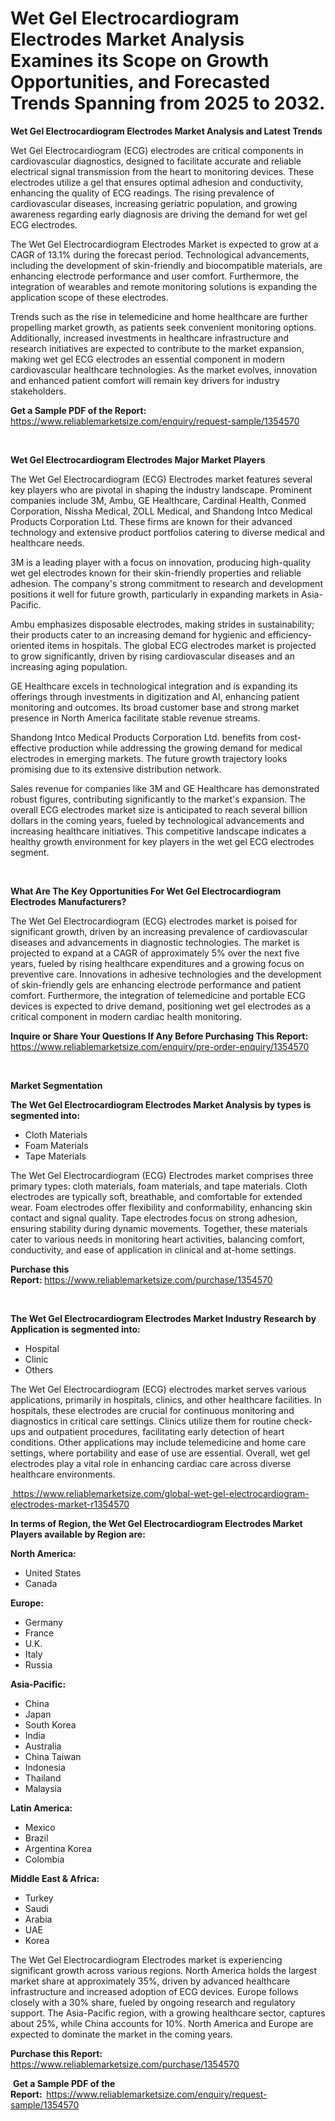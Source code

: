 <p><h1>Wet Gel Electrocardiogram Electrodes Market Analysis Examines its Scope on Growth Opportunities, and Forecasted Trends Spanning from 2025 to 2032.</h1></p><p><strong>Wet Gel Electrocardiogram Electrodes Market Analysis and Latest Trends</strong></p>
<p><p>Wet Gel Electrocardiogram (ECG) electrodes are critical components in cardiovascular diagnostics, designed to facilitate accurate and reliable electrical signal transmission from the heart to monitoring devices. These electrodes utilize a gel that ensures optimal adhesion and conductivity, enhancing the quality of ECG readings. The rising prevalence of cardiovascular diseases, increasing geriatric population, and growing awareness regarding early diagnosis are driving the demand for wet gel ECG electrodes. </p><p>The Wet Gel Electrocardiogram Electrodes Market is expected to grow at a CAGR of 13.1% during the forecast period. Technological advancements, including the development of skin-friendly and biocompatible materials, are enhancing electrode performance and user comfort. Furthermore, the integration of wearables and remote monitoring solutions is expanding the application scope of these electrodes. </p><p>Trends such as the rise in telemedicine and home healthcare are further propelling market growth, as patients seek convenient monitoring options. Additionally, increased investments in healthcare infrastructure and research initiatives are expected to contribute to the market expansion, making wet gel ECG electrodes an essential component in modern cardiovascular healthcare technologies. As the market evolves, innovation and enhanced patient comfort will remain key drivers for industry stakeholders.</p></p>
<p><strong>Get a Sample PDF of the Report:&nbsp;</strong> <a href="https://www.reliablemarketsize.com/enquiry/request-sample/1354570?utm_campaign=2444&utm_medium=2&utm_source=Github&utm_content=ia&utm_term=14042025&utm_id=wet-gel-electrocardiogram-electrodes">https://www.reliablemarketsize.com/enquiry/request-sample/1354570</a></p>
<p>&nbsp;</p>
<p><strong>Wet Gel Electrocardiogram Electrodes Major Market Players</strong></p>
<p><p>The Wet Gel Electrocardiogram (ECG) Electrodes market features several key players who are pivotal in shaping the industry landscape. Prominent companies include 3M, Ambu, GE Healthcare, Cardinal Health, Conmed Corporation, Nissha Medical, ZOLL Medical, and Shandong Intco Medical Products Corporation Ltd. These firms are known for their advanced technology and extensive product portfolios catering to diverse medical and healthcare needs.</p><p>3M is a leading player with a focus on innovation, producing high-quality wet gel electrodes known for their skin-friendly properties and reliable adhesion. The company's strong commitment to research and development positions it well for future growth, particularly in expanding markets in Asia-Pacific.</p><p>Ambu emphasizes disposable electrodes, making strides in sustainability; their products cater to an increasing demand for hygienic and efficiency-oriented items in hospitals. The global ECG electrodes market is projected to grow significantly, driven by rising cardiovascular diseases and an increasing aging population.</p><p>GE Healthcare excels in technological integration and is expanding its offerings through investments in digitization and AI, enhancing patient monitoring and outcomes. Its broad customer base and strong market presence in North America facilitate stable revenue streams.</p><p>Shandong Intco Medical Products Corporation Ltd. benefits from cost-effective production while addressing the growing demand for medical electrodes in emerging markets. The future growth trajectory looks promising due to its extensive distribution network.</p><p>Sales revenue for companies like 3M and GE Healthcare has demonstrated robust figures, contributing significantly to the market's expansion. The overall ECG electrodes market size is anticipated to reach several billion dollars in the coming years, fueled by technological advancements and increasing healthcare initiatives. This competitive landscape indicates a healthy growth environment for key players in the wet gel ECG electrodes segment.</p></p>
<p>&nbsp;</p>
<p><strong>What Are The Key Opportunities For Wet Gel Electrocardiogram Electrodes Manufacturers?</strong></p>
<p><p>The Wet Gel Electrocardiogram (ECG) electrodes market is poised for significant growth, driven by an increasing prevalence of cardiovascular diseases and advancements in diagnostic technologies. The market is projected to expand at a CAGR of approximately 5% over the next five years, fueled by rising healthcare expenditures and a growing focus on preventive care. Innovations in adhesive technologies and the development of skin-friendly gels are enhancing electrode performance and patient comfort. Furthermore, the integration of telemedicine and portable ECG devices is expected to drive demand, positioning wet gel electrodes as a critical component in modern cardiac health monitoring.</p></p>
<p><strong>Inquire or Share Your Questions If Any Before Purchasing This Report:</strong> <a href="https://www.reliablemarketsize.com/enquiry/pre-order-enquiry/1354570?utm_campaign=2444&utm_medium=2&utm_source=Github&utm_content=ia&utm_term=14042025&utm_id=wet-gel-electrocardiogram-electrodes">https://www.reliablemarketsize.com/enquiry/pre-order-enquiry/1354570</a></p>
<p>&nbsp;</p>
<p><strong>Market Segmentation</strong></p>
<p><strong>The Wet Gel Electrocardiogram Electrodes Market Analysis by types is segmented into:</strong></p>
<p><ul><li>Cloth Materials</li><li>Foam Materials</li><li>Tape Materials</li></ul></p>
<p><p>The Wet Gel Electrocardiogram (ECG) Electrodes market comprises three primary types: cloth materials, foam materials, and tape materials. Cloth electrodes are typically soft, breathable, and comfortable for extended wear. Foam electrodes offer flexibility and conformability, enhancing skin contact and signal quality. Tape electrodes focus on strong adhesion, ensuring stability during dynamic movements. Together, these materials cater to various needs in monitoring heart activities, balancing comfort, conductivity, and ease of application in clinical and at-home settings.</p></p>
<p><strong>Purchase this Report:&nbsp;</strong><a href="https://www.reliablemarketsize.com/purchase/1354570?utm_campaign=2444&utm_medium=2&utm_source=Github&utm_content=ia&utm_term=14042025&utm_id=wet-gel-electrocardiogram-electrodes">https://www.reliablemarketsize.com/purchase/1354570</a></p>
<p>&nbsp;</p>
<p><strong>The Wet Gel Electrocardiogram Electrodes Market Industry Research by Application is segmented into:</strong></p>
<p><ul><li>Hospital</li><li>Clinic</li><li>Others</li></ul></p>
<p><p>The Wet Gel Electrocardiogram (ECG) electrodes market serves various applications, primarily in hospitals, clinics, and other healthcare facilities. In hospitals, these electrodes are crucial for continuous monitoring and diagnostics in critical care settings. Clinics utilize them for routine check-ups and outpatient procedures, facilitating early detection of heart conditions. Other applications may include telemedicine and home care settings, where portability and ease of use are essential. Overall, wet gel electrodes play a vital role in enhancing cardiac care across diverse healthcare environments.</p></p>
<p><a href="https://www.reliablemarketsize.com/global-wet-gel-electrocardiogram-electrodes-market-r1354570?utm_campaign=2444&utm_medium=2&utm_source=Github&utm_content=ia&utm_term=14042025&utm_id=wet-gel-electrocardiogram-electrodes">&nbsp;https://www.reliablemarketsize.com/global-wet-gel-electrocardiogram-electrodes-market-r1354570</a></p>
<p><strong>In terms of Region, the Wet Gel Electrocardiogram Electrodes Market Players available by Region are:</strong></p>
<p>
    <p> <strong> North America: </strong>
        <ul>
            <li>United States</li>
            <li>Canada</li>
        </ul>
        </p> 
    <p> <strong> Europe: </strong>
        <ul>
            <li>Germany</li>
            <li>France</li>
            <li>U.K.</li>
            <li>Italy</li>
            <li>Russia</li>
        </ul>
        </p> 
    <p> <strong> Asia-Pacific: </strong>
        <ul>
            <li>China</li>
            <li>Japan</li>
            <li>South Korea</li>
            <li>India</li>
            <li>Australia</li>
            <li>China Taiwan</li>
            <li>Indonesia</li>
            <li>Thailand</li>
            <li>Malaysia</li>
        </ul>
        </p> 
    <p> <strong> Latin America: </strong>
        <ul>
            <li>Mexico</li>
            <li>Brazil</li>
            <li>Argentina Korea</li>
            <li>Colombia</li>
        </ul>
        </p> 
    <p> <strong> Middle East & Africa: </strong>
        <ul>
            <li>Turkey</li>
            <li>Saudi</li>
            <li>Arabia</li>
            <li>UAE</li>
            <li>Korea</li>
        </ul>
    </p>
    </p>
<p><p>The Wet Gel Electrocardiogram Electrodes market is experiencing significant growth across various regions. North America holds the largest market share at approximately 35%, driven by advanced healthcare infrastructure and increased adoption of ECG devices. Europe follows closely with a 30% share, fueled by ongoing research and regulatory support. The Asia-Pacific region, with a growing healthcare sector, captures about 25%, while China accounts for 10%. North America and Europe are expected to dominate the market in the coming years.</p></p>
<p><strong>Purchase this Report: </strong><a href="https://www.reliablemarketsize.com/purchase/1354570?utm_campaign=2444&utm_medium=2&utm_source=Github&utm_content=ia&utm_term=14042025&utm_id=wet-gel-electrocardiogram-electrodes">https://www.reliablemarketsize.com/purchase/1354570</a></p>
<p>&nbsp;<strong>Get a Sample PDF of the Report:&nbsp;&nbsp;</strong><a href="https://www.reliablemarketsize.com/enquiry/request-sample/1354570?utm_campaign=2444&utm_medium=2&utm_source=Github&utm_content=ia&utm_term=14042025&utm_id=wet-gel-electrocardiogram-electrodes">https://www.reliablemarketsize.com/enquiry/request-sample/1354570</a></p>
<p><strong></strong></p>
<p><p></p><p></p><p></p></p>